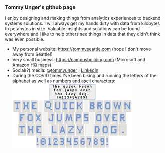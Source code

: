 ### Tommy Unger's github page

I enjoy designing and making things from analytics experiences to backend systems solutions. I will always get my hands dirty with data from kilobytes to petabytes in size. Valuable insights and solutions can be found everywhere and I like to help others see things in data that they didn't think was even possible.

- My personal website: https://tommyseattle.com (hope I don't move away from Seattle!)
- Very small business: https://campusbuilding.com (Microsoft and Amazon HQ maps)
- Social(?) media: @<a href="https://twitter.com/tommyunger">tommyunger</a> | <a href="https://www.linkedin.com/in/tommyunger/">LinkedIn</a>
- During the COVID times I've been biking and running the letters of the alphabet as well as numbers and ascii characters:<br />
<a href="https://tommyseattle.com/bike-run-letters-numbers/"><img src="bike-and-run-letters-numbers.png" alt="the quick brown fox jumps over the lazy dog" width="80%" style="margin: auto;" /></a>

